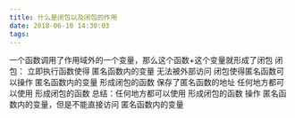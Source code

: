 ```yaml
---
title: 什么是闭包以及闭包的作用
date: 2018-06-10 14:30:03
tags:
---
```


一个函数调用了作用域外的一个变量，那么这个函数+这个变量就形成了闭包
<escape><!-- more --></escape>
闭包：
立即执行函数使得 匿名函数内的变量 无法被外部访问
闭包使得匿名函数可以操作 匿名函数内的变量
形成闭包的函数 保存了匿名函数的地址
任何地方都可以使用 形成闭包的函数
总结：任何地方都可以使用 形成闭包的函数 操作 匿名函数内的变量，但是不能直接访问 匿名函数内的变量